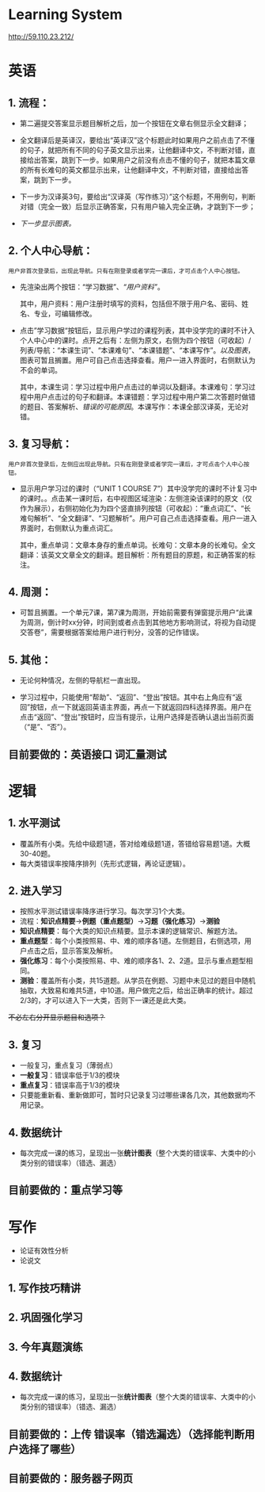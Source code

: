 # Learning System #

http://59.110.23.212/

##  ##

# 英语 #

## 1. 流程： ##

- 	第二遍提交答案显示题目解析之后，加一个按钮在文章右侧显示全文翻译；

- 	全文翻译后是英译汉，要给出“英译汉”这个标题此时如果用户之前点击了不懂的句子，就把所有不同的句子英文显示出来，让他翻译中文，不判断对错，直接给出答案，跳到下一步。如果用户之前没有点击不懂的句子，就把本篇文章的所有长难句的英文都显示出来，让他翻译中文，不判断对错，直接给出答案，跳到下一步。

- 	下一步为汉译英3句，要给出“汉译英（写作练习）”这个标题，不用例句，判断对错（完全一致）后显示正确答案，只有用户输入完全正确，才跳到下一步；

- 	*下一步显示图表。*


## 2. 个人中心导航： ##
	用户非首次登录后，出现此导航。只有在刚登录或者学完一课后，才可点击个人中心按钮。
	
- 先渲染出两个按钮：“学习数据”、*“用户资料”*。

	其中，用户资料：用户注册时填写的资料，包括但不限于用户名、密码、姓名、专业，可编辑修改。

- 点击”学习数据“按钮后，显示用户学过的课程列表，其中没学完的课时不计入个人中心中的课时。点开之后有：左侧为原文，右侧为四个按钮（可收起）/列表/导航：“本课生词”、“本课难句”、“本课错题”、“本课写作”。*以及图表*，图表可暂且搁置。用户可自己点击选择查看。用户一进入界面时，右侧默认为不会的单词。

	其中，本课生词：学习过程中用户点击过的单词以及翻译。本课难句：学习过程中用户点击过的句子和翻译。本课错题：学习过程中用户第二次答题时做错的题目、答案解析、*错误的可能原因*。本课写作：本课全部汉译英，无论对错。
	


## 3. 复习导航： ##
	用户非首次登录后，左侧应出现此导航。只有在刚登录或者学完一课后，才可点击个人中心按钮。
	
- 显示用户学习过的课时（“UNIT 1 COURSE 7”）其中没学完的课时不计复习中的课时。。点击某一课时后，右中视图区域渲染：左侧渲染该课时的原文（仅作为展示），右侧初始化为为四个竖直排列按钮（可收起）：“重点词汇”、“长难句解析”、“全文翻译”、“习题解析”。用户可自己点击选择查看。用户一进入界面时，右侧默认为重点词汇。

	其中，重点单词：文章本身存的重点单词。长难句：文章本身的长难句。全文翻译：该英文文章全文的翻译。题目解析：所有题目的原题，和正确答案的标注。


## 4. 周测： ##
	
- 可暂且搁置。一个单元7课，第7课为周测，开始前需要有弹窗提示用户“此课为周测，倒计时xx分钟，时间到或者点击到其他地方影响测试，将视为自动提交答卷”，需要根据答案给用户进行判分，没答的记作错误。


## 5. 其他： ##

- 无论何种情况，左侧的导航栏一直出现。

- 学习过程中，只能使用“帮助”、“返回”、“登出”按钮。其中右上角应有“返回”按钮，点一下就返回英语主界面，再点一下就返回四科选择界面。用户在点击“返回”、“登出”按钮时，应当有提示，让用户选择是否确认退出当前页面（“是”、“否”）。

## 目前要做的：英语接口 词汇量测试 ##


# 逻辑 #

## 1. 水平测试 ##

- 覆盖所有小类。先给中级题1道，答对给难级题1道，答错给容易题1道。大概30-40题。
- 每大类错误率按降序排列（先形式逻辑，再论证逻辑）。

## 2. 进入学习 ##

- 按照水平测试错误率降序进行学习。每次学习1个大类。
- 流程：**知识点精要**→**例题（重点题型）**→**习题（强化练习）**→**测验**
- **知识点精要**：每个大类的知识点精要。显示本课的逻辑常识、解题方法。
- **重点题型**：每个小类按照易、中、难的顺序各1道。左侧题目，右侧选项，用户点击之后，显示答案及解析。
- **强化练习**：每个小类按照易、中、难的顺序各1、2、2道。显示与重点题型相同。
- **测验**：覆盖所有小类，共15道题。从学员在例题、习题中未见过的题目中随机抽取，大致易和难共5道，中10道。用户做完之后，给出正确率的统计。超过2/3的，才可以进入下一大类，否则下一课还是此大类。

~~不必左右分开显示题目和选项？~~

## 3. 复习 ##

- 一般复习，重点复习（薄弱点）
- **一般复习**：错误率低于1/3的模块
- **重点复习**：错误率高于1/3的模块
- 只要能重新看、重新做即可，暂时只记录复习过哪些课各几次，其他数据均不用记录。

## 4. 数据统计 ##

- 每次完成一课的练习，呈现出一张**统计图表**（整个大类的错误率、大类中的小类分别的错误率）（错选、漏选）

## 目前要做的：重点学习等  ##

# 写作 #

- 论证有效性分析
- 论说文

## 1. 写作技巧精讲 ##

## 2. 巩固强化学习 ##

## 3. 今年真题演练 ##

## 4. 数据统计 ##

- 每次完成一课的练习，呈现出一张**统计图表**（整个大类的错误率、大类中的小类分别的错误率）（错选、漏选）

## 目前要做的：上传 错误率（错选漏选）（选择能判断用户选择了哪些） ##

## 目前要做的：服务器子网页 ##

